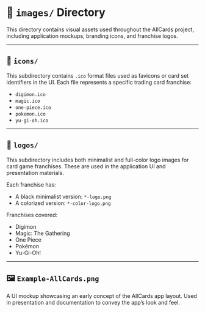 # 📁 `images/` Directory

This directory contains visual assets used throughout the AllCards project, including application mockups, branding icons, and franchise logos.

---

## 📂 `icons/`

This subdirectory contains `.ico` format files used as favicons or card set identifiers in the UI. Each file represents a specific trading card franchise:

- `digimon.ico`
- `magic.ico`
- `one-piece.ico`
- `pokemon.ico`
- `yu-gi-oh.ico`

---

## 📂 `logos/`

This subdirectory includes both minimalist and full-color logo images for card game franchises. These are used in the application UI and presentation materials.

Each franchise has:
- A black minimalist version: `*-logo.png`
- A colorized version: `*-color-logo.png`

Franchises covered:
- Digimon  
- Magic: The Gathering  
- One Piece  
- Pokémon  
- Yu-Gi-Oh!

---

## 🖼 `Example-AllCards.png`

A UI mockup showcasing an early concept of the AllCards app layout. Used in presentation and documentation to convey the app’s look and feel.

